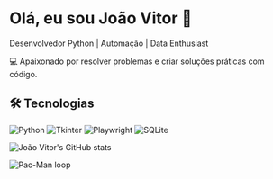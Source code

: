 # Olá, eu sou João Vitor 👋
Desenvolvedor Python | Automação | Data Enthusiast

💻 Apaixonado por resolver problemas e criar soluções práticas com código.

## 🛠 Tecnologias
![Python](https://img.shields.io/badge/-Python-333333?style=flat&logo=python)
![Tkinter](https://img.shields.io/badge/-Tkinter-ff69b4?style=flat)
![Playwright](https://img.shields.io/badge/-Playwright-000000?style=flat)
![SQLite](https://img.shields.io/badge/-SQLite-003b57?style=flat)

![João Vitor's GitHub stats](https://github-readme-stats.vercel.app/api?username=joaomz&show_icons=true&theme=radical)

![Pac-Man loop](https://media3.giphy.com/media/v1.Y2lkPTc5MGI3NjExZDN2MmdjNjFqMG5qaTU3azB2NHdkemZsamFvbWUxMzk1dDNrMWxwOSZlcD12MV9pbnRlcm5hbF9naWZfYnlfaWQmY3Q9Zw/d9QiBcfzg64Io/giphy.gif)
